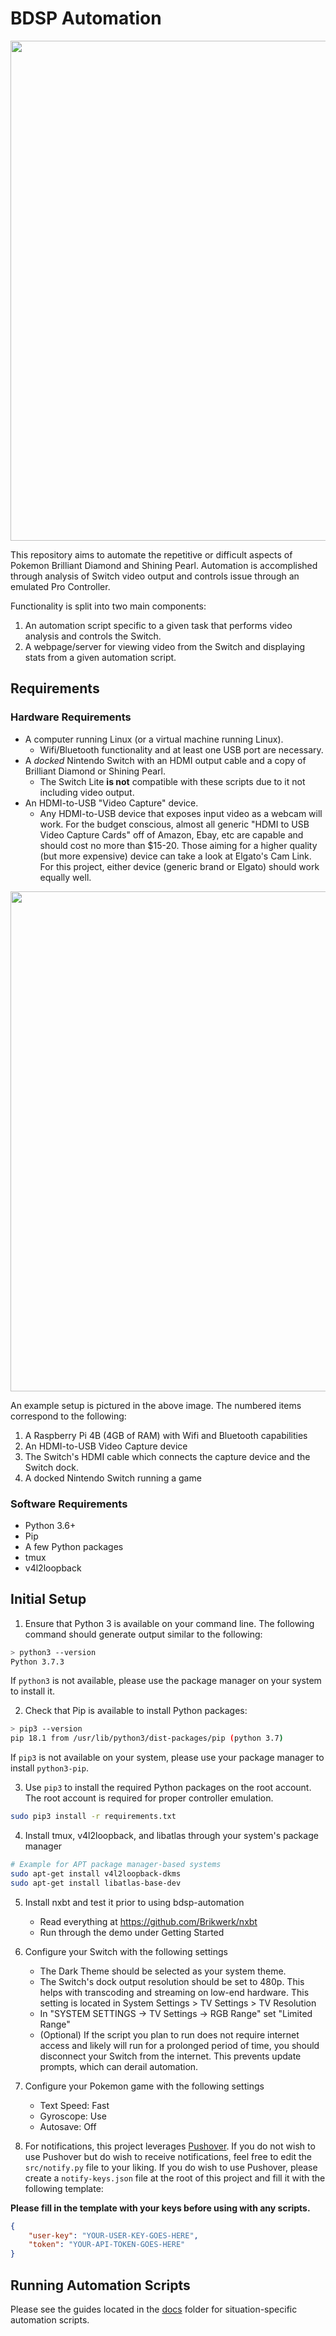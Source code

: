 # BDSP Automation

<div align="center">
  <img width="800" src="repo-imgs/repo-header.jpg">
</div>

This repository aims to automate the repetitive or difficult aspects of Pokemon Brilliant Diamond and Shining Pearl. Automation is accomplished through analysis of Switch video output and controls issue through an emulated Pro Controller.

Functionality is split into two main components:
1. An automation script specific to a given task that performs video analysis and controls the Switch.
2. A webpage/server for viewing video from the Switch and displaying stats from a given automation script.

## Requirements

### Hardware Requirements

- A computer running Linux (or a virtual machine running Linux).
    - Wifi/Bluetooth functionality and at least one USB port are necessary.
- A *docked* Nintendo Switch with an HDMI output cable and a copy of Brilliant Diamond or Shining Pearl.
    - The Switch Lite **is not** compatible with these scripts due to it not including video output.
- An HDMI-to-USB "Video Capture" device.
    - Any HDMI-to-USB device that exposes input video as a webcam will work. For the budget conscious, almost all generic "HDMI to USB Video Capture Cards" off of Amazon, Ebay, etc are capable and should cost no more than $15-20. Those aiming for a higher quality (but more expensive) device can take a look at Elgato's Cam Link. For this project, either device (generic brand or Elgato) should work equally well.

<div align="center">
  <img width="800" src="repo-imgs/setup.jpg">
</div>

An example setup is pictured in the above image. The numbered items correspond to the following:

1. A Raspberry Pi 4B (4GB of RAM) with Wifi and Bluetooth capabilities
2. An HDMI-to-USB Video Capture device
3. The Switch's HDMI cable which connects the capture device and the Switch dock.
4. A docked Nintendo Switch running a game

### Software Requirements

- Python 3.6+
- Pip
- A few Python packages
- tmux
- v4l2loopback

## Initial Setup

1. Ensure that Python 3 is available on your command line. The following command should generate output similar to the following:

```bash
> python3 --version
Python 3.7.3
```

If `python3` is not available, please use the package manager on your system to install it.

2. Check that Pip is available to install Python packages:

```bash
> pip3 --version
pip 18.1 from /usr/lib/python3/dist-packages/pip (python 3.7)
```

If `pip3` is not available on your system, please use your package manager to install `python3-pip`.

3. Use `pip3` to install the required Python packages on the root account. The root account is required for proper controller emulation.

```bash
sudo pip3 install -r requirements.txt
```

4. Install tmux, v4l2loopback, and libatlas through your system's package manager

```bash
# Example for APT package manager-based systems
sudo apt-get install v4l2loopback-dkms
sudo apt-get install libatlas-base-dev
```
5. Install nxbt and test it prior to using bdsp-automation
    - Read everything at https://github.com/Brikwerk/nxbt
    - Run through the demo under Getting Started

6. Configure your Switch with the following settings
    - The Dark Theme should be selected as your system theme.
    - The Switch's dock output resolution should be set to 480p. This helps with transcoding and streaming on low-end hardware. This setting is located in System Settings > TV Settings > TV Resolution
    - In "SYSTEM SETTINGS -> TV Settings -> RGB Range" set "Limited Range"
    - (Optional) If the script you plan to run does not require internet access and likely will run for a prolonged period of time, you should disconnect your Switch from the internet. This prevents update prompts, which can derail automation.

7. Configure your Pokemon game with the following settings
    - Text Speed: Fast
    - Gyroscope: Use
    - Autosave: Off

8. For notifications, this project leverages [Pushover](https://pushover.net). If you do not wish to use Pushover but do wish to receive notifications, feel free to edit the `src/notify.py` file to your liking. If you do wish to use Pushover, please create a `notify-keys.json` file at the root of this project and fill it with the following template:

**Please fill in the template with your keys before using with any scripts.**
```json
{
    "user-key": "YOUR-USER-KEY-GOES-HERE",
    "token": "YOUR-API-TOKEN-GOES-HERE"
}
```

## Running Automation Scripts

Please see the guides located in the [docs](/docs) folder for situation-specific automation scripts.
